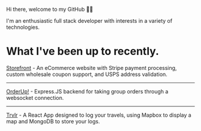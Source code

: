 Hi there, welcome to my GitHub 👋🏻

I'm an enthusiastic full stack developer with interests in a variety of technologies.

# What I've been up to recently.

[Storefront](https://rossvilleraceproducts.com) - An eCommerce website with Stripe payment processing, custom wholesale coupon support, and USPS address validation.

---

[OrderUp!](https://github.com/jckhxn/orderup) - Express.JS backend for taking group orders through a websocket connection.

---

[Trvlr](https://travel-log-jck.vercel.app/) - A React App designed to log your travels, using Mapbox to display a map and MongoDB to store your logs.
